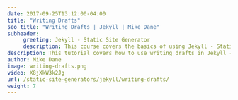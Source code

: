 ```yaml
---
date: 2017-09-25T13:12:00-04:00
title: "Writing Drafts"
seo_title: "Writing Drafts | Jekyll | Mike Dane"
subheader:
     greeting: Jekyll - Static Site Generator
     description: This course covers the basics of using Jekyll - Static Site Generator. Work your way through the videos/articles and I'll teach you everything you need to know to create a professional and scalable website or blog!
description: This tutorial covers how to use writing drafts in Jekyll -  Static Site Generator.
author: Mike Dane
image: writing-drafts.png
video: X8jXkW3k2Jg
url: /static-site-generators/jekyll/writing-drafts/
weight: 7
---
```

